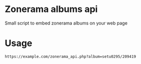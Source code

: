 # Zonerama albums api
Small script to embed zonerama albums on your web page

# Usage
```
https://example.com/zonerama_api.php?album=setu0295/209419
```

